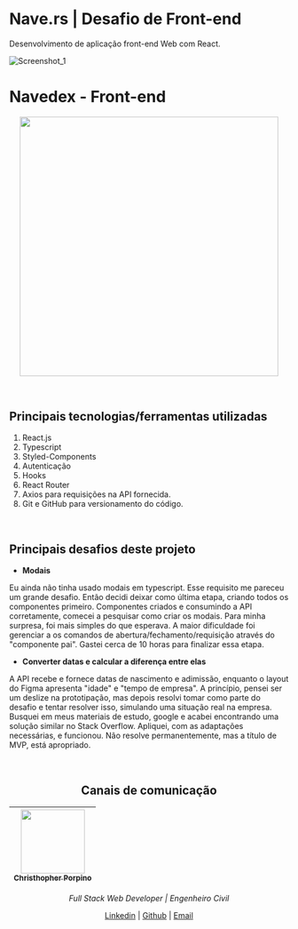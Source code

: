 # Nave.rs | Desafio de Front-end
Desenvolvimento de aplicação front-end Web com React.

![Screenshot_1](https://raw.githubusercontent.com/cporpino/demonstrations/master/navedex/nave_cover.png)
<br>

# Navedex - Front-end

<p align="center">
  <img  height='466.65' src='https://raw.githubusercontent.com/cporpino/demonstrations/master/navedex/presentation.gif'>
</p>

<br>

## Principais tecnologias/ferramentas utilizadas

1. React.js
2. Typescript
3. Styled-Components
4. Autenticação
5. Hooks
6. React Router
7. Axios para requisições na API fornecida.
8. Git e GitHub para versionamento do código.

<br>

## Principais desafios deste projeto

- **Modais**

Eu ainda não tinha usado modais em typescript. Esse requisito me pareceu um grande desafio. Então decidi deixar como última etapa, criando todos os componentes primeiro. Componentes criados e consumindo a API corretamente, comecei a pesquisar como criar os modais. Para minha surpresa, foi mais simples do que esperava. A maior dificuldade foi gerenciar a os comandos de abertura/fechamento/requisição através do "componente pai". Gastei cerca de 10 horas para finalizar essa etapa.

- **Converter datas e calcular a diferença entre elas**

A API recebe e fornece datas de nascimento e adimissão, enquanto o layout do Figma apresenta "idade" e "tempo de empresa". A princípio, pensei ser um deslize na prototipação, mas depois resolvi tomar como parte do desafio e tentar resolver isso, simulando uma situação real na empresa. Busquei em meus materiais de estudo, google e acabei encontrando uma solução similar no Stack Overflow. Apliquei, com as adaptações necessárias, e funcionou. Nâo resolve permanentemente, mas a título de MVP, está apropriado.

<br>

<div align="center">

## Canais de comunicação


[<img src="https://avatars3.githubusercontent.com/u/53712536?s=460&u=8fce4248cd2ecbda14c8bf3f3b649bc07d3d47c6&v=4" width=115><br><sub>Christhopher Porpino</sub>](https://www.linkedin.com/in/cporpino/) |
| :---:

*Full Stack Web Developer | Engenheiro Civil*

[Linkedin](https://www.linkedin.com/in/cporpino/) |
[Github](https://github.com/cporpino) |
[Email](cgporpinof@gmail.com)

</div>
